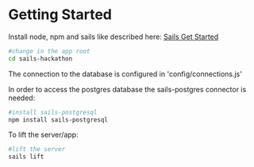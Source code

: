 # Getting Started
Install node, npm and sails like described here: [Sails Get Started](http://sailsjs.org/get-started)

```sh
#change in the app root
cd sails-hackathon
```

The connection to the database is configured in 'config/connections.js'

In order to access the postgres database the sails-postgres connector is needed:

```sh
#install sails-postgresql
npm install sails-postgresql                                        
```


To lift the server/app:

```sh
#lift the server
sails lift
```
